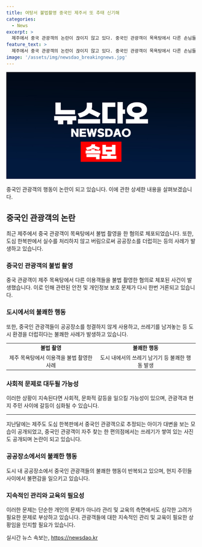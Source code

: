 ```yaml
---
title: 여탕서 불법촬영 중국인 제주서 또 추태 신기해
categories:
  - News
excerpt: >
  제주에서 중국 관광객의 논란이 끊이지 않고 있다. 중국인 관광객이 목욕탕에서 다른 손님들을 휴대전화로 불법 촬영한 혐의로 체포됐으며, 이에 이어 제주 한 편의점에서는 중국 관광객이 버린 음식물이 산더미처럼 쌓여있는 모습이 폭로됐다. 관광객들의 불순한 행동으로 논란이 계속되고 있으며, 이에 대한 사회적 비난이 커지고 있다.
feature_text: >
  제주에서 중국 관광객의 논란이 끊이지 않고 있다. 중국인 관광객이 목욕탕에서 다른 손님들을 휴대전화로 불법 촬영한 혐의로 체포됐으며, 이에 이어 제주 한 편의점에서는 중국 관광객이 버린 음식물이 산더미처럼 쌓여있는 모습이 폭로됐다. 관광객들의 불순한 행동으로 논란이 계속되고 있으며, 이에 대한 사회적 비난이 커지고 있다.
image: '/assets/img/newsdao_breakingnews.jpg'
---
```


<p><img src="/assets/img/newsdao_breakingnews.jpg" alt="implanttips 속보" /></p>

<p data-ke-size="size16">중국인 관광객의 행동이 논란이 되고 있습니다. 이에 관한 상세한 내용을 살펴보겠습니다.</p>

<h2 data-ke-size="size26">중국인 관광객의 논란</h2>

<p data-ke-size="size16">최근 제주에서 중국 관광객이 목욕탕에서 불법 촬영을 한 혐의로 체포되었습니다. 또한, 도심 한복판에서 실수를 처리하지 않고 버림으로써 공공장소를 더럽히는 등의 사례가 발생하고 있습니다.</p>

<h3 data-ke-size="size24">중국인 관광객의 불법 촬영</h3>

<p data-ke-size="size16">중국 관광객이 제주 목욕탕에서 다른 이용객들을 불법 촬영한 혐의로 체포된 사건이 발생했습니다. 이로 인해 관련된 안전 및 개인정보 보호 문제가 다시 한번 거론되고 있습니다.</p>

<h3 data-ke-size="size24">도시에서의 불쾌한 행동</h3>

<p data-ke-size="size16">또한, 중국인 관광객들이 공공장소를 청결하지 않게 사용하고, 쓰레기를 남겨놓는 등 도시 환경을 더럽히다는 불쾌한 사례가 발생하고 있습니다.</p>

<table>
    <tbody>
        <tr>
            <td style="text-align: center; height: 17px;"><b>불법 촬영</b></td>
            <td style="text-align: center; height: 17px;"><b>불쾌한 행동</b></td>
        </tr>
        <tr>
            <td style="text-align: center; height: 17px;">제주 목욕탕에서 이용객을 불법 촬영한 사례</td>
            <td style="text-align: center; height: 17px;">도시 내에서의 쓰레기 남기기 등 불쾌한 행동 발생</td>
        </tr>
    </tbody>
</table>

<h3 data-ke-size="size24">사회적 문제로 대두될 가능성</h3>

<p data-ke-size="size16">이러한 상황이 지속된다면 사회적, 문화적 갈등을 일으킬 가능성이 있으며, 관광객과 현지 주민 사이에 갈등이 심화될 수 있습니다.</p>

<hr>

<p data-ke-size="size16">지난달에는 제주도 도심 한복판에서 중국인 관광객으로 추정되는 아이가 대변을 보는 모습이 공개되었고, 중국인 관광객이 자주 찾는 한 편의점에서는 쓰레기가 쌓여 있는 사진도 공개되며 논란이 되고 있습니다.</p>

<h3 data-ke-size="size24">공공장소에서의 불쾌한 행동</h3>

<p data-ke-size="size16">도시 내 공공장소에서 중국인 관광객들의 불쾌한 행동이 반복되고 있으며, 현지 주민들 사이에서 불편감을 일으키고 있습니다.</p>

<h3 data-ke-size="size24">지속적인 관리와 교육의 필요성</h3>

<p data-ke-size="size16">이러한 문제는 단순한 개인의 문제가 아니라 관리 및 교육의 측면에서도 심각한 고려가 필요한 문제로 부상하고 있습니다. 관광객들에 대한 지속적인 관리 및 교육이 필요한 상황임을 인지할 필요가 있습니다.</p>
실시간 뉴스 속보는, <a href="https://newsdao.kr" rel="dofollow">https://newsdao.kr</a>


